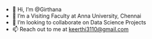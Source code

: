 - 👋 Hi, I’m @Girthana
- 👀 I’m a Visiting Faculty at Anna University, Chennai
- 💞️ I’m looking to collaborate on Data Science Projects
- 📫 Reach out to me at keerthi3110@gmail.com

<!---
Girthana/Girthana is a ✨ special ✨ repository because its `README.md` (this file) appears on your GitHub profile.
You can click the Preview link to take a look at your changes.
--->
